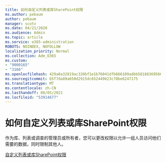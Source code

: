 ```yaml
---
title: 如何自定义列表或库SharePoint权限
ms.author: pebaum
author: pebaum
manager: scotv
ms.date: 04/21/2020
ms.audience: Admin
ms.topic: article
ms.service: o365-administration
ROBOTS: NOINDEX, NOFOLLOW
localization_priority: Normal
ms.collection: Adm_O365
ms.custom:
- "9000165"
- "3166"
ms.openlocfilehash: 429a0a32819ac320bf1e1b76041dfb666109adbb5818836956663ca98797a462
ms.sourcegitcommit: b5f7da89a650d2915dc652449623c78be6247175
ms.translationtype: MT
ms.contentlocale: zh-CN
ms.lasthandoff: 08/05/2021
ms.locfileid: "53914677"
---
```

# <a name="how-to-customize-permissions-for-a-sharepoint-list-or-library"></a>如何自定义列表或库SharePoint权限

作为库、列表或调查的管理员或所有者，您可以更改权限以允许一组人员访问他们需要的数据，同时限制其他人。

[自定义列表或库SharePoint权限](https://support.office.com/article/customize-permissions-for-a-sharepoint-list-or-library-02d770f3-59eb-4910-a608-5f84cc297782)